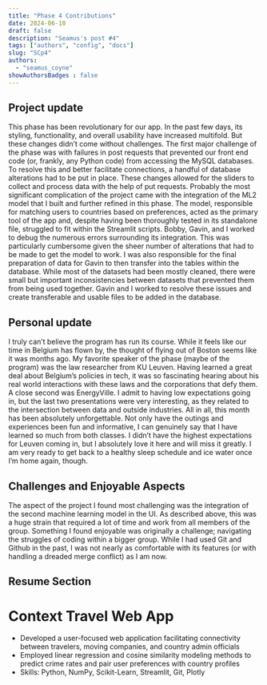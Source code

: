 ```yaml
---
title: "Phase 4 Contributions"
date: 2024-06-10
draft: false
description: "Seamus's post #4"
tags: ["authors", "config", "docs"]
slug: "SCp4"
authors:
  - "seamus_coyne"
showAuthorsBadges : false
---
```


## Project update

This phase has been revolutionary for our app. In the past few days, its styling, functionality, and overall usability have increased multifold. But these changes didn’t come without challenges. The first major challenge of the phase was with failures in post requests that prevented our front end code (or, frankly, any Python code) from accessing the MySQL databases. To resolve this and better facilitate connections, a handful of database alterations had to be put in place. These changes allowed for the sliders to collect and process data with the help of put requests. Probably the most significant complication of the project came with the integration of the ML2 model that I built and further refined in this phase. The model, responsible for matching users to countries based on preferences, acted as the primary tool of the app and, despite having been thoroughly tested in its standalone file, struggled to fit within the Streamlit scripts. Bobby, Gavin, and I worked to debug the numerous errors surrounding its integration. This was particularly cumbersome given the sheer number of alterations that had to be made to get the model to work. I was also responsible for the final preparation of data for Gavin to then transfer into the tables within the database. While most of the datasets had been mostly cleaned, there were small but important inconsistencies between datasets that prevented them from being used together. Gavin and I worked to resolve these issues and create transferable and usable files to be added in the database.

## Personal update

I truly can’t believe the program has run its course. While it feels like our time in Belgium has flown by, the thought of flying out of Boston seems like it was months ago. My favorite speaker of the phase (maybe of the program) was the law researcher from KU Leuven. Having learned a great deal about Belgium’s policies in tech, it was so fascinating hearing about his real world interactions with these laws and the corporations that defy them. A close second was EnergyVille. I admit to having low expectations going in, but the last two presentations were very interesting, as they related to the intersection between data and outside industries. All in all, this month has been absolutely unforgettable. Not only have the outings and experiences been fun and informative, I can genuinely say that I have learned so much from both classes. I didn’t have the highest expectations for Leuven coming in, but I absolutely love it here and will miss it greatly. I am very ready to get back to a healthy sleep schedule and ice water once I’m home again, though.

## Challenges and Enjoyable Aspects

The aspect of the project I found most challenging was the integration of the second machine learning model in the UI. As described above, this was a huge strain that required a lot of time and work from all members of the group. Something I found enjoyable was originally a challenge; navigating the struggles of coding within a bigger group. While I had used Git and Github in the past, I was not nearly as comfortable with its features (or with handling a dreaded merge conflict) as I am now.

## Resume Section

# Context Travel Web App
- Developed a user-focused web application facilitating connectivity between travelers, moving companies, and country admin officials
- Employed linear regression and cosine similarity modeling methods to predict crime rates and pair user preferences with country profiles
- Skills: Python, NumPy, Scikit-Learn, Streamlit, Git, Plotly